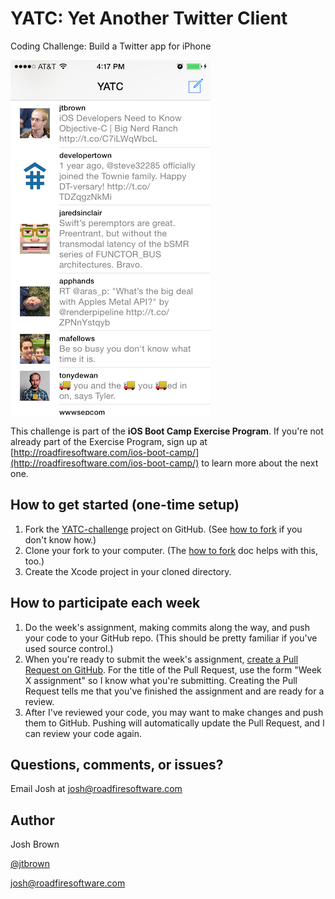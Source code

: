 YATC: Yet Another Twitter Client
==============

Coding Challenge: Build a Twitter app for iPhone

![](screenshot.png)

This challenge is part of the **iOS Boot Camp Exercise Program**. If you're not already part of the Exercise Program, sign up at [http://roadfiresoftware.com/ios-boot-camp/](http://roadfiresoftware.com/ios-boot-camp/) to learn more about the next one.

## How to get started (one-time setup)

1. Fork the [YATC-challenge](https://github.com/roadfire/YATC-challenge/) project on GitHub. (See [how to fork](https://help.github.com/articles/fork-a-repo) if you don't know how.)
1. Clone your fork to your computer. (The [how to fork](https://help.github.com/articles/fork-a-repo) doc helps with this, too.)
1. Create the Xcode project in your cloned directory.

## How to participate each week

1. Do the week's assignment, making commits along the way, and push your code to your GitHub repo. (This should be pretty familiar if you've used source control.)
1. When you're ready to submit the week's assignment, [create a Pull Request on GitHub](https://help.github.com/articles/creating-a-pull-request). For the title of the Pull Request, use the form "Week X assignment" so I know what you're submitting. Creating the Pull Request tells me that you've finished the assignment and are ready for a review.
1. After I've reviewed your code, you may want to make changes and push them to GitHub. Pushing will automatically update the Pull Request, and I can review your code again.

## Questions, comments, or issues?

Email Josh at [josh@roadfiresoftware.com](mailto:josh@roadfiresoftware.com)

## Author

Josh Brown

[@jtbrown](https://twitter.com/jtbrown)

[josh@roadfiresoftware.com](josh@roadfiresoftware.com)
